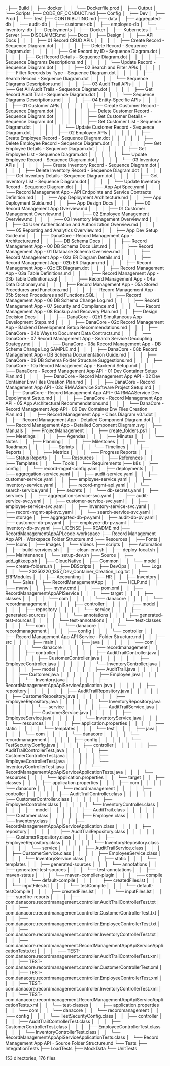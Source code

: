 .
├── Build
│   ├── docker
│   │   └── Dockerfile.prod
│   ├── Output
│   └── Scripts
├── CODE_OF_CONDUCT.md
├── Config
│   ├── Dev
│   ├── Prod
│   └── Test
├── CONTRIBUTING.md
├── data
│   ├── aggregated-db
│   ├── audit-db
│   ├── customer-db
│   ├── employee-db
│   └── inventory-db
├── Deployments
│   ├── Docker
│   ├── Kubernetes
│   └── Server
├── DISCLAIMER.md
├── Docs
│   ├── Design
│   │   ├── API Docs
│   │   │   ├── 01 Record CRUD APIs
│   │   │   │   ├── Create Record - Sequence Diagram.dot
│   │   │   │   ├── Delete Record - Sequence Diagram.dot
│   │   │   │   ├── Get Record by ID - Sequence Diagram.dot
│   │   │   │   ├── Get Record Details - Sequence Diagram.dot
│   │   │   │   ├── Sequence Diagrams Descriptions.md
│   │   │   │   └── Update Record - Sequence Diagram.dot
│   │   │   ├── 02 Search and Filter APIs
│   │   │   │   ├── Filter Records by Type - Sequence Diagram.dot
│   │   │   │   ├── Search Record - Sequence Diagram.dot
│   │   │   │   └── Sequence Diagrams Descriptions.md
│   │   │   ├── 03 Audit Trail APIs
│   │   │   │   ├── Get All Audit Trails - Sequence Diagram.dot
│   │   │   │   ├── Get Record Audit Trail - Sequence Diagram.dot
│   │   │   │   └── Sequence Diagrams Descriptions.md
│   │   │   ├── 04 Entity-Specific APIs
│   │   │   │   ├── 01 Customer APIs
│   │   │   │   │   ├── Create Customer Record - Sequence Diagram.dot
│   │   │   │   │   ├── Delete Customer Record - Sequence Diagram.dot
│   │   │   │   │   ├── Get Customer Details - Sequence Diagram.dot
│   │   │   │   │   ├── Get Customer List - Sequence Diagram.dot
│   │   │   │   │   └── Update Customer Record - Sequence Diagram.dot
│   │   │   │   ├── 02 Employee APIs
│   │   │   │   │   ├── Create Employee Record - Sequence Diagram.dot
│   │   │   │   │   ├── Delete Employee Record - Sequence Diagram.dot
│   │   │   │   │   ├── Get Employee Details - Sequence Diagram.dot
│   │   │   │   │   ├── Get Employee List - Sequence Diagram.dot
│   │   │   │   │   └── Update Employee Record - Sequence Diagram.dot
│   │   │   │   └── 03 Inventory APIs
│   │   │   │       ├── Create Inventory Record - Sequence Diagram.dot
│   │   │   │       ├── Delete Inventory Record - Sequence Diagram.dot
│   │   │   │       ├── Get Inventory Details - Sequence Diagram.dot
│   │   │   │       ├── Get Inventory List - Sequence Diagram.dot
│   │   │   │       └── Update Inventory Record - Sequence Diagram.dot
│   │   │   ├── App Api Spec.yaml
│   │   │   └── Record Management App - API Endpoints and Service Contracts Definition.md
│   │   ├── App Deployment Architecture.md
│   │   ├── App Deployment Guide.md
│   │   ├── App Design Docs
│   │   │   ├── 00 Record Management App Overview.md
│   │   │   ├── 01 Customer Management Overview.md
│   │   │   ├── 02 Employee Management Overview.md
│   │   │   ├── 03 Inventory Management Overview.md
│   │   │   ├── 04 User Authentication and Authorization Overview.md
│   │   │   └── 05 Reporting and Analytics Overview.md
│   │   ├── App Dev Setup Guide.md
│   │   ├── DanaCore - Record Management App - Architecture.md
│   │   ├── DB Schema Docs
│   │   │   ├── Record Management App - 00 DB Schema Docs List.md
│   │   │   ├── Record Management App - 01 Database Schema Overview.md
│   │   │   ├── Record Management App - 02a ER Diagram Details.md
│   │   │   ├── Record Management App - 02b ER Diagram.md
│   │   │   ├── Record Management App - 02c ER Diagram.dot
│   │   │   ├── Record Management App - 03a Table Definitions.md
│   │   │   ├── Record Management App - 03b Table Definitions.sql
│   │   │   ├── Record Management App - 04a Data Dictionary.md
│   │   │   ├── Record Management App - 05a Stored Procedures and Functions.md
│   │   │   ├── Record Management App - 05b Stored Procedures and Functions.SQL
│   │   │   ├── Record Management App - 06 DB Schema Change Log.md
│   │   │   ├── Record Management App - 07 Security and Compliance.md
│   │   │   └── Record Management App - 08 Backup and Recovery Plan.md
│   │   ├── Design Decision Docs
│   │   │   ├── DanaCore - 02b1 Simultaneous App Development Steps.md
│   │   │   ├── DanaCore - 02c Record Management App - Backend Development Setup Recommendations.md
│   │   │   ├── DanaCore - 04b Ways to Document Data Contracts.md
│   │   │   ├── DanaCore - 07 Record Management App - Search Service Decoupling Strategy.md
│   │   │   ├── DanaCore - 08a Record Management App - DB Schema Change Log SAMPLE.md
│   │   │   ├── DanaCore - 08b Record Management App - DB Schema Documentation Guide.md
│   │   │   ├── DanaCore - 09 DB Schema Folder Structure Suggestions.md
│   │   │   ├── DanaCore - 10a Record Management App - Backend Setup.md
│   │   │   ├── DanaCore - Record Management App API - 01 Dev Container Setup Plan.md
│   │   │   ├── DanaCore - Record Management App API - 02 Dev Container Env Files Creation Plan.md
│   │   │   ├── DanaCore - Record Management App API - 03c RMAAService Software Project Setup.md
│   │   │   ├── DanaCore - Record Management App API - 04 RMAAService Dev Depolyment Setup.md
│   │   │   ├── DanaCore - Record Management App API - 05 App Architectural Recommendations.md
│   │   │   └── DanaCore - Record Management App API - 06 Dev Container Env Files Creation Plan.md
│   │   ├── Record Management App - Class Diagram v0.1.dot
│   │   ├── Record Management App - Detailed Component Diagram.dot
│   │   └── Record Management App - Detailed Component Diagram.svg
│   ├── Manuals
│   ├── ProjectManagement
│   │   ├── create_folders.ps1
│   │   ├── Meetings
│   │   │   ├── Agendas
│   │   │   ├── Minutes
│   │   │   └── Notes
│   │   ├── Planning
│   │   │   ├── Milestones
│   │   │   ├── Roadmaps
│   │   │   ├── Sprints
│   │   │   └── Timelines
│   │   ├── Reports
│   │   │   ├── Metrics
│   │   │   ├── Progress Reports
│   │   │   └── Status Reports
│   │   └── Resources
│   │       ├── References
│   │       ├── Templates
│   │       └── Tools
│   └── Requirements
├── k8s
│   ├── config
│   │   └── record-mgmt-config.yaml
│   ├── deployments
│   │   ├── aggregation-service.yaml
│   │   ├── audit-service.yaml
│   │   ├── customer-service.yaml
│   │   ├── employee-service.yaml
│   │   ├── inventory-service.yaml
│   │   ├── record-mgmt-api.yaml
│   │   └── search-service.yaml
│   ├── secrets
│   │   └── db-secrets.yaml
│   ├── services
│   │   ├── aggregation-service-svc.yaml
│   │   ├── audit-service-svc.yaml
│   │   ├── customer-service-svc.yaml
│   │   ├── employee-service-svc.yaml
│   │   ├── inventory-service-svc.yaml
│   │   ├── record-mgmt-api-svc.yaml
│   │   └── search-service-svc.yaml
│   └── storage
│       ├── aggregated-db-pv.yaml
│       ├── audit-db-pv.yaml
│       ├── customer-db-pv.yaml
│       ├── employee-db-pv.yaml
│       └── inventory-db-pv.yaml
├── LICENSE
├── README.md
├── RecordManagementAppAPI.code-workspace
├── Record Management App API - Workspace Folder Structure.md
├── Resources
│   ├── Fonts
│   ├── Icons
│   ├── Images
│   └── Videos
├── scripts
│   ├── Automation
│   ├── build-services.sh
│   ├── clean-env.sh
│   ├── deploy-local.sh
│   ├── Maintenance
│   └── setup-dev.sh
├── Source
│   ├── add_gitkeep.sh
│   ├── CloudNative
│   ├── Common
│   │   └── model
│   ├── create-folders.sh
│   ├── DBScripts
│   ├── DevOps
│   │   └── Logs
│   │       └── 20250220_1357_Dev_Container_Creation_Log.txt
│   ├── ERPModules
│   │   ├── Accounting
│   │   ├── HR
│   │   ├── Inventory
│   │   └── Sales
│   ├── RecordManagementApp
│   │   ├── HELP.md
│   │   ├── mvnw
│   │   ├── mvnw.cmd
│   │   ├── pom.xml
│   │   ├── RecordManagementAppAPIService
│   │   │   └── target
│   │   │       ├── classes
│   │   │       │   └── com
│   │   │       │       └── danacore
│   │   │       │           └── recordmanagement
│   │   │       │               ├── controller
│   │   │       │               ├── model
│   │   │       │               ├── repository
│   │   │       │               └── service
│   │   │       ├── generated-sources
│   │   │       │   └── annotations
│   │   │       ├── generated-test-sources
│   │   │       │   └── test-annotations
│   │   │       └── test-classes
│   │   │           └── com
│   │   │               └── danacore
│   │   │                   └── recordmanagement
│   │   │                       ├── config
│   │   │                       └── controller
│   │   ├── Record Management App API Service - Folder Structure.md
│   │   ├── src
│   │   │   ├── main
│   │   │   │   ├── java
│   │   │   │   │   └── com
│   │   │   │   │       └── danacore
│   │   │   │   │           └── recordmanagement
│   │   │   │   │               ├── controller
│   │   │   │   │               │   ├── AuditTrailController.java
│   │   │   │   │               │   ├── CustomerController.java
│   │   │   │   │               │   ├── EmployeeController.java
│   │   │   │   │               │   └── InventoryController.java
│   │   │   │   │               ├── model
│   │   │   │   │               │   ├── AuditTrail.java
│   │   │   │   │               │   ├── Customer.java
│   │   │   │   │               │   ├── Employee.java
│   │   │   │   │               │   └── Inventory.java
│   │   │   │   │               ├── RecordManagementAppApiServiceApplication.java
│   │   │   │   │               ├── repository
│   │   │   │   │               │   ├── AuditTrailRepository.java
│   │   │   │   │               │   ├── CustomerRepository.java
│   │   │   │   │               │   ├── EmployeeRepository.java
│   │   │   │   │               │   └── InventoryRepository.java
│   │   │   │   │               └── service
│   │   │   │   │                   ├── AuditTrailService.java
│   │   │   │   │                   ├── CustomerService.java
│   │   │   │   │                   ├── EmployeeService.java
│   │   │   │   │                   └── InventoryService.java
│   │   │   │   └── resources
│   │   │   │       ├── application.properties
│   │   │   │       ├── static
│   │   │   │       └── templates
│   │   │   └── test
│   │   │       ├── java
│   │   │       │   └── com
│   │   │       │       └── danacore
│   │   │       │           └── recordmanagement
│   │   │       │               ├── config
│   │   │       │               │   └── TestSecurityConfig.java
│   │   │       │               ├── controller
│   │   │       │               │   ├── AuditTrailControllerTest.java
│   │   │       │               │   ├── CustomerControllerTest.java
│   │   │       │               │   ├── EmployeeControllerTest.java
│   │   │       │               │   └── InventoryControllerTest.java
│   │   │       │               └── RecordManagementAppApiServiceApplicationTests.java
│   │   │       └── resources
│   │   │           └── application.properties
│   │   └── target
│   │       ├── classes
│   │       │   ├── application.properties
│   │       │   ├── com
│   │       │   │   └── danacore
│   │       │   │       └── recordmanagement
│   │       │   │           ├── controller
│   │       │   │           │   ├── AuditTrailController.class
│   │       │   │           │   ├── CustomerController.class
│   │       │   │           │   ├── EmployeeController.class
│   │       │   │           │   └── InventoryController.class
│   │       │   │           ├── model
│   │       │   │           │   ├── AuditTrail.class
│   │       │   │           │   ├── Customer.class
│   │       │   │           │   ├── Employee.class
│   │       │   │           │   └── Inventory.class
│   │       │   │           ├── RecordManagementAppApiServiceApplication.class
│   │       │   │           ├── repository
│   │       │   │           │   ├── AuditTrailRepository.class
│   │       │   │           │   ├── CustomerRepository.class
│   │       │   │           │   ├── EmployeeRepository.class
│   │       │   │           │   └── InventoryRepository.class
│   │       │   │           └── service
│   │       │   │               ├── AuditTrailService.class
│   │       │   │               ├── CustomerService.class
│   │       │   │               ├── EmployeeService.class
│   │       │   │               └── InventoryService.class
│   │       │   ├── static
│   │       │   └── templates
│   │       ├── generated-sources
│   │       │   └── annotations
│   │       ├── generated-test-sources
│   │       │   └── test-annotations
│   │       ├── maven-status
│   │       │   └── maven-compiler-plugin
│   │       │       ├── compile
│   │       │       │   └── default-compile
│   │       │       │       ├── createdFiles.lst
│   │       │       │       └── inputFiles.lst
│   │       │       └── testCompile
│   │       │           └── default-testCompile
│   │       │               ├── createdFiles.lst
│   │       │               └── inputFiles.lst
│   │       ├── surefire-reports
│   │       │   ├── com.danacore.recordmanagement.controller.AuditTrailControllerTest.txt
│   │       │   ├── com.danacore.recordmanagement.controller.CustomerControllerTest.txt
│   │       │   ├── com.danacore.recordmanagement.controller.EmployeeControllerTest.txt
│   │       │   ├── com.danacore.recordmanagement.controller.InventoryControllerTest.txt
│   │       │   ├── com.danacore.recordmanagement.RecordManagementAppApiServiceApplicationTests.txt
│   │       │   ├── TEST-com.danacore.recordmanagement.controller.AuditTrailControllerTest.xml
│   │       │   ├── TEST-com.danacore.recordmanagement.controller.CustomerControllerTest.xml
│   │       │   ├── TEST-com.danacore.recordmanagement.controller.EmployeeControllerTest.xml
│   │       │   ├── TEST-com.danacore.recordmanagement.controller.InventoryControllerTest.xml
│   │       │   └── TEST-com.danacore.recordmanagement.RecordManagementAppApiServiceApplicationTests.xml
│   │       └── test-classes
│   │           ├── application.properties
│   │           └── com
│   │               └── danacore
│   │                   └── recordmanagement
│   │                       ├── config
│   │                       │   └── TestSecurityConfig.class
│   │                       ├── controller
│   │                       │   ├── AuditTrailControllerTest.class
│   │                       │   ├── CustomerControllerTest.class
│   │                       │   ├── EmployeeControllerTest.class
│   │                       │   └── InventoryControllerTest.class
│   │                       └── RecordManagementAppApiServiceApplicationTests.class
│   └── Record Management App API - Source Folder Structure.md
└── Tests
    ├── IntegrationTests
    ├── LoadTests
    ├── MockData
    └── UnitTests

153 directories, 176 files
